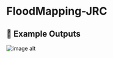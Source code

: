 # FloodMapping-JRC


## 📸 Example Outputs


![image alt](https://github.com/SaeidDaliriSusefi/FloodMapping-JRC/blob/7a39f2a32d0d0768ea9a0112094a2166f1592f34/Images/download%20(7).png)

